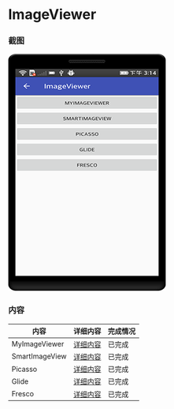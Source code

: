 # ImageViewer

### 截图
![截图](https://github.com/BruceAnda/HMAndroid/blob/master/screenshot/day04/pic/pic2.png)

### 内容
| 内容 | 详细内容 | 完成情况 |
|-----|-----|-----|
| MyImageViewer | [详细内容](https://github.com/BruceAnda/HMAndroid/tree/master/app/src/main/java/zhaoliang/com/hmandroid/activity/day04/imageviewer/myimageviewer) | 已完成 |
| SmartImageView | [详细内容](https://github.com/BruceAnda/HMAndroid/tree/master/app/src/main/java/zhaoliang/com/hmandroid/activity/day04/imageviewer/smartimageview) | 已完成 |
| Picasso | [详细内容](https://github.com/BruceAnda/HMAndroid/tree/master/app/src/main/java/zhaoliang/com/hmandroid/activity/day04/imageviewer/picasso) | 已完成 |
| Glide | [详细内容](https://github.com/BruceAnda/HMAndroid/tree/master/app/src/main/java/zhaoliang/com/hmandroid/activity/day04/imageviewer/glide) | 已完成 |
| Fresco | [详细内容](https://github.com/BruceAnda/HMAndroid/tree/master/app/src/main/java/zhaoliang/com/hmandroid/activity/day04/imageviewer/fresco) | 已完成 |